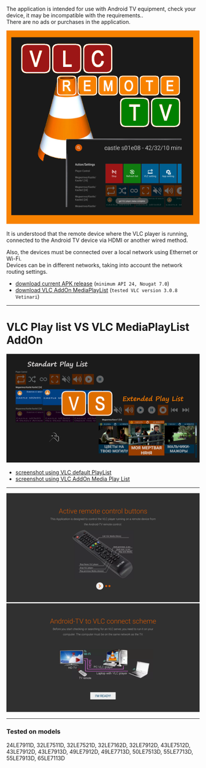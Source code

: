 
The application is intended for use with Android TV equipment, check your device, it may be incompatible with the requirements..  
There are no ads or purchases in the application.  

![adbviewer](img/banner600x600b.png)

It is understood that the remote device where the VLC player is running, connected to the Android TV device via HDMI or another wired method.  

Also, the devices must be connected over a local network using Ethernet or Wi-Fi.  
Devices can be in different networks, taking into account the network routing settings.  

- [download current APK release](https://github.com/CloneTV/VLC-TV-Remote/releases/download/1.0/avlctv-remote-release.apk) (`minimum API 24, Nougat 7.0`)
- [download VLC AddOn MediaPlayList](https://github.com/CloneTV/VLC-TV-Remote/releases/download/1.0/VLCAddOnMediaPlayList.exe) (`tested VLC version 3.0.8 Vetinari`)

---

# VLC Play list VS VLC MediaPlayList AddOn

![VLC Android-TV remote - screencap 1](img/playlistVSplaylist.png)

- [screenshot using VLC default PlayList](VLC-default-PlayList-Page.md)  
- [screenshot using VLC AddOn Media Play List](VLC-Media-PlayList-Page.md)

---

![VLC Android-TV remote - screencap Help page 1](img/avlctv-remote-5700834.png)
![VLC Android-TV remote - screencap Help page 2](img/avlctv-remote-5700842.png)

---

### Tested on models

24LE7911D, 32LE7511D, 32LE7521D, 32LE7162D, 32LE7912D, 43LE7512D, 43LE7912D, 43LE7913D, 49LE7912D, 49LE7713D, 50LE7513D, 55LE7713D, 55LE7913D, 65LE7113D  
